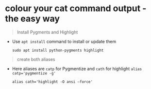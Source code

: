 # colour your cat command output - the easy way

> Install Pygments and Highlight

- Use `apt install` command to install or update them
	```
	sudo apt install python-pygments highlight
	```
> create both aliases

- Here aliases are `catp` for Pygmentize and `cath` for highlight
	```alias catp='pygmentize -g'```

	```alias cath='highlight -O ansi —force'```
